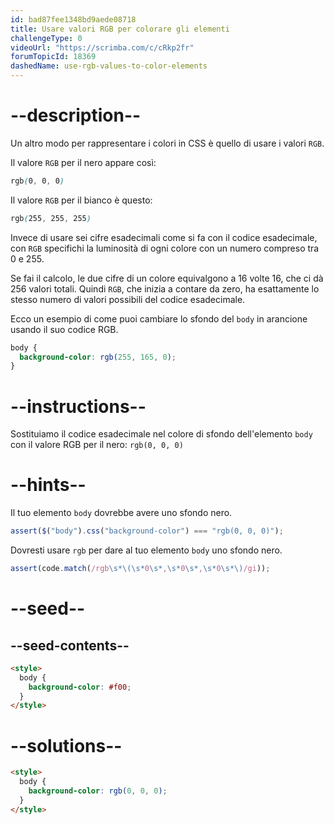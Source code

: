 ```yaml
---
id: bad87fee1348bd9aede08718
title: Usare valori RGB per colorare gli elementi
challengeType: 0
videoUrl: "https://scrimba.com/c/cRkp2fr"
forumTopicId: 18369
dashedName: use-rgb-values-to-color-elements
---
```


# --description--

Un altro modo per rappresentare i colori in CSS è quello di usare i valori `RGB`.

Il valore `RGB` per il nero appare così:

```css
rgb(0, 0, 0)
```

Il valore `RGB` per il bianco è questo:

```css
rgb(255, 255, 255)
```

Invece di usare sei cifre esadecimali come si fa con il codice esadecimale, con `RGB` specifichi la luminosità di ogni colore con un numero compreso tra 0 e 255.

Se fai il calcolo, le due cifre di un colore equivalgono a 16 volte 16, che ci dà 256 valori totali. Quindi `RGB`, che inizia a contare da zero, ha esattamente lo stesso numero di valori possibili del codice esadecimale.

Ecco un esempio di come puoi cambiare lo sfondo del `body` in arancione usando il suo codice RGB.

```css
body {
  background-color: rgb(255, 165, 0);
}
```

# --instructions--

Sostituiamo il codice esadecimale nel colore di sfondo dell'elemento `body` con il valore RGB per il nero: `rgb(0, 0, 0)`

# --hints--

Il tuo elemento `body` dovrebbe avere uno sfondo nero.

```js
assert($("body").css("background-color") === "rgb(0, 0, 0)");
```

Dovresti usare `rgb` per dare al tuo elemento `body` uno sfondo nero.

```js
assert(code.match(/rgb\s*\(\s*0\s*,\s*0\s*,\s*0\s*\)/gi));
```

# --seed--

## --seed-contents--

```html
<style>
  body {
    background-color: #f00;
  }
</style>
```

# --solutions--

```html
<style>
  body {
    background-color: rgb(0, 0, 0);
  }
</style>
```
